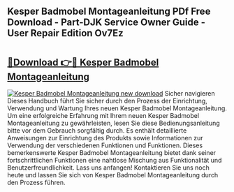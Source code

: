 ## Kesper Badmobel Montageanleitung PDf Free Download - Part-DJK Service Owner Guide - User Repair Edition Ov7Ez

# <h2><a href="http://df8pb0o.blite.top/?on=Kesper+Badmobel+Montageanleitung">🔗Download 👉🔴 Kesper Badmobel Montageanleitung</a></h2>

[![Kesper Badmobel Montageanleitung new download](https://i.imgur.com/lujVjoI.png)](http://df8pb0o.blite.top/?on=Kesper+Badmobel+Montageanleitung)
Sicher navigieren Dieses Handbuch führt Sie sicher durch den Prozess der Einrichtung, Verwendung und Wartung Ihres neuen Kesper Badmobel Montageanleitung. Um eine erfolgreiche Erfahrung mit Ihrem neuen Kesper Badmobel Montageanleitung zu gewährleisten, lesen Sie diese Bedienungsanleitung bitte vor dem Gebrauch sorgfältig durch. Es enthält detaillierte Anweisungen zur Einrichtung des Produkts sowie Informationen zur Verwendung der verschiedenen Funktionen und Funktionen. Dieses bemerkenswerte Kesper Badmobel Montageanleitung bietet dank seiner fortschrittlichen Funktionen eine nahtlose Mischung aus Funktionalität und Benutzerfreundlichkeit. Lass uns anfangen! Kontaktieren Sie uns noch heute und lassen Sie sich von Kesper Badmobel Montageanleitung durch den Prozess führen.
